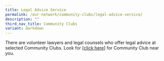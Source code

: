 ```yaml
---
title: Legal Advice Service
permalink: /our-network/community-clubs/legal-advice-service/
description: ""
third_nav_title: Community Clubs
variant: markdown
---
```

There are volunteer lawyers and legal counsels who offer legal advice at selected Community Clubs. Look for [[click here]](/files/Legal_Services_as_at_23_August_2025.pdf) for Community Club near you.